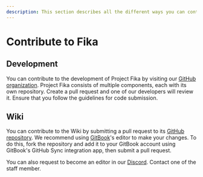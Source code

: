 ```yaml
---
description: This section describes all the different ways you can contribute to Fika.
---
```


# Contribute to Fika

## Development

You can contribute to the development of Project Fika by visiting our [GitHub organization](https://github.com/project-fika). Project Fika consists of multiple components, each with its own repository. Create a pull request and one of our developers will review it. Ensure that you follow the guidelines for code submission.

## Wiki

You can contribute to the Wiki by submitting a pull request to its [GitHub repository](https://github.com/project-fika/gitbook-wiki). We recommend using [GitBook](https://www.gitbook.com/)'s editor to make your changes. To do this, fork the repository and add it to your GitBook account using GitBook's GitHub Sync integration app, then submit a pull request.

You can also request to become an editor in our [Discord](https://discord.gg/project-fika). Contact one of the staff member.
